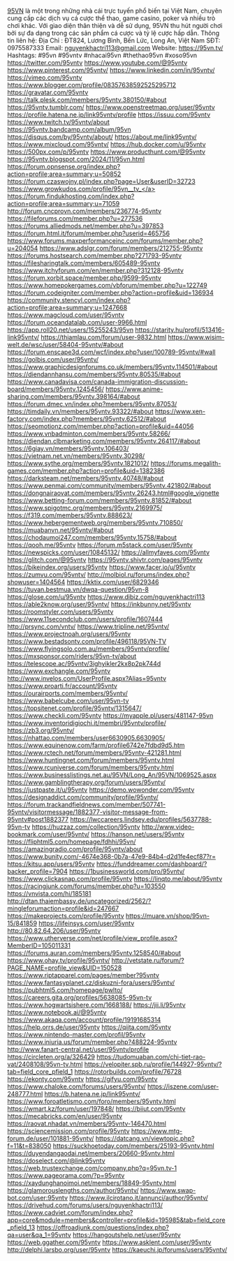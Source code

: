 <a href="https://95vn.tv/">95VN</a> là một trong những nhà cái trực tuyến phổ biến tại Việt Nam, chuyên cung cấp các dịch vụ cá cược thể thao, game casino, poker và nhiều trò chơi khác. Với giao diện thân thiện và dễ sử dụng, 95VN thu hút người chơi bởi sự đa dạng trong các sản phẩm cá cược và tỷ lệ cược hấp dẫn.
Thông tin liên hệ:
Địa Chỉ : ĐT824, Lương Bình, Bến Lức, Long An, Việt Nam
SĐT: 0975587333
Email: nguyenkhactri113@gmail.com
Website: 
<a href="https://95vn.tv/">https://95vn.tv/</a>
Hashtags: #95vn #95vntv #nhacai95vn #thethao95vn #xoso95vn
<a href="https://twitter.com/95vntv">https://twitter.com/95vntv</a>
<a href="https://www.youtube.com/@95vntv">https://www.youtube.com/@95vntv</a>
<a href="https://www.pinterest.com/95vntv/">https://www.pinterest.com/95vntv/</a>
<a href="https://www.linkedin.com/in/95vntv/">https://www.linkedin.com/in/95vntv/</a>
<a href="https://vimeo.com/95vntv">https://vimeo.com/95vntv</a>
<a href="https://www.blogger.com/profile/08357638592525295712">https://www.blogger.com/profile/08357638592525295712</a>
<a href="https://gravatar.com/95vntv">https://gravatar.com/95vntv</a>
<a href="https://talk.plesk.com/members/95vntv.380150/#about">https://talk.plesk.com/members/95vntv.380150/#about</a>
<a href="https://95vntv.tumblr.com/">https://95vntv.tumblr.com/</a>
<a href="https://www.openstreetmap.org/user/95vntv">https://www.openstreetmap.org/user/95vntv</a>
<a href="https://profile.hatena.ne.jp/link95vntv/profile">https://profile.hatena.ne.jp/link95vntv/profile</a>
<a href="https://issuu.com/95vntv">https://issuu.com/95vntv</a>
<a href="https://www.twitch.tv/95vntv/about">https://www.twitch.tv/95vntv/about</a>
<a href="https://95vntv.bandcamp.com/album/95vn">https://95vntv.bandcamp.com/album/95vn</a>
<a href="https://disqus.com/by/95vntv/about/">https://disqus.com/by/95vntv/about/</a>
<a href="https://about.me/link95vntv/">https://about.me/link95vntv/</a>
<a href="https://www.mixcloud.com/95vntv/">https://www.mixcloud.com/95vntv/</a>
<a href="https://hub.docker.com/u/95vntv">https://hub.docker.com/u/95vntv</a>
<a href="https://500px.com/p/95vntv">https://500px.com/p/95vntv</a>
<a href="https://www.producthunt.com/@95vntv">https://www.producthunt.com/@95vntv</a>
<a href="https://95vntv.blogspot.com/2024/11/95vn.html">https://95vntv.blogspot.com/2024/11/95vn.html</a>
<a href="https://forum.opnsense.org/index.php?action=profile;area=summary;u=50852">https://forum.opnsense.org/index.php?action=profile;area=summary;u=50852</a>
<a href="https://forum.czaswojny.pl/index.php?page=User&userID=32723">https://forum.czaswojny.pl/index.php?page=User&userID=32723</a>
<a href="https://www.growkudos.com/profile/95vn__tv_">https://www.growkudos.com/profile/95vn__tv_</a>
<a href="https://forum.findukhosting.com/index.php?action=profile;area=summary;u=71059">https://forum.findukhosting.com/index.php?action=profile;area=summary;u=71059</a>
<a href="http://forum.cncprovn.com/members/236774-95vntv">http://forum.cncprovn.com/members/236774-95vntv</a>
<a href="https://fileforums.com/member.php?u=277536">https://fileforums.com/member.php?u=277536</a>
<a href="https://forums.alliedmods.net/member.php?u=397853">https://forums.alliedmods.net/member.php?u=397853</a>
<a href="https://forum.html.it/forum/member.php?userid=465756">https://forum.html.it/forum/member.php?userid=465756</a>
<a href="https://www.forums.maxperformanceinc.com/forums/member.php?u=204054">https://www.forums.maxperformanceinc.com/forums/member.php?u=204054</a>
<a href="https://www.adslgr.com/forum/members/212755-95vntv">https://www.adslgr.com/forum/members/212755-95vntv</a>
<a href="https://forums.hostsearch.com/member.php?271793-95vntv">https://forums.hostsearch.com/member.php?271793-95vntv</a>
<a href="https://filesharingtalk.com/members/605489-95vntv">https://filesharingtalk.com/members/605489-95vntv</a>
<a href="https://www.itchyforum.com/en/member.php?312128-95vntv">https://www.itchyforum.com/en/member.php?312128-95vntv</a>
<a href="https://forum.xorbit.space/member.php/9599-95vntv">https://forum.xorbit.space/member.php/9599-95vntv</a>
<a href="https://www.homepokergames.com/vbforum/member.php?u=122749">https://www.homepokergames.com/vbforum/member.php?u=122749</a>
<a href="https://forum.codeigniter.com/member.php?action=profile&uid=136934">https://forum.codeigniter.com/member.php?action=profile&uid=136934</a>
<a href="https://community.stencyl.com/index.php?action=profile;area=summary;u=1247668">https://community.stencyl.com/index.php?action=profile;area=summary;u=1247668</a>
<a href="https://www.magcloud.com/user/95vntv">https://www.magcloud.com/user/95vntv</a>
<a href="https://forum.oceandatalab.com/user-9966.html">https://forum.oceandatalab.com/user-9966.html</a>
<a href="https://app.roll20.net/users/15255243/95vn">https://app.roll20.net/users/15255243/95vn</a>
<a href="https://starity.hu/profil/513416-link95vntv/">https://starity.hu/profil/513416-link95vntv/</a>
<a href="https://thiamlau.com/forum/user-9832.html">https://thiamlau.com/forum/user-9832.html</a>
<a href="https://www.wisim-welt.de/wsc/user/58404-95vntv/#about">https://www.wisim-welt.de/wsc/user/58404-95vntv/#about</a>
<a href="https://forum.enscape3d.com/wcf/index.php?user/100789-95vntv/#wall">https://forum.enscape3d.com/wcf/index.php?user/100789-95vntv/#wall</a>
<a href="https://golbis.com/user/95vntv/">https://golbis.com/user/95vntv/</a>
<a href="https://www.graphicdesignforums.co.uk/members/95vntv.114501/#about">https://www.graphicdesignforums.co.uk/members/95vntv.114501/#about</a>
<a href="https://diendannhansu.com/members/95vntv.80535/#about">https://diendannhansu.com/members/95vntv.80535/#about</a>
<a href="https://www.canadavisa.com/canada-immigration-discussion-board/members/95vntv.1245456/">https://www.canadavisa.com/canada-immigration-discussion-board/members/95vntv.1245456/</a>
<a href="https://www.anime-sharing.com/members/95vntv.398164/#about">https://www.anime-sharing.com/members/95vntv.398164/#about</a>
<a href="https://forum.dmec.vn/index.php?members/95vntv.87053/">https://forum.dmec.vn/index.php?members/95vntv.87053/</a>
<a href="https://timdaily.vn/members/95vntv.93322/#about">https://timdaily.vn/members/95vntv.93322/#about</a>
<a href="https://www.xen-factory.com/index.php?members/95vntv.62512/#about">https://www.xen-factory.com/index.php?members/95vntv.62512/#about</a>
<a href=""></a>
<a href="https://seomotionz.com/member.php?action=profile&uid=44056">https://seomotionz.com/member.php?action=profile&uid=44056</a>
<a href="https://www.vnbadminton.com/members/95vntv.58266/">https://www.vnbadminton.com/members/95vntv.58266/</a>
<a href="https://diendan.clbmarketing.com/members/95vntv.264117/#about">https://diendan.clbmarketing.com/members/95vntv.264117/#about</a>
<a href="https://6giay.vn/members/95vntv.106403/">https://6giay.vn/members/95vntv.106403/</a>
<a href="https://vietnam.net.vn/members/95vntv.30298/">https://vietnam.net.vn/members/95vntv.30298/</a>
<a href="https://www.sythe.org/members/95vntv.1821012/">https://www.sythe.org/members/95vntv.1821012/</a>
<a href="https://forums.megalith-games.com/member.php?action=profile&uid=1382386">https://forums.megalith-games.com/member.php?action=profile&uid=1382386</a>
<a href="https://darksteam.net/members/95vntv.40748/#about">https://darksteam.net/members/95vntv.40748/#about</a>
<a href="https://www.penmai.com/community/members/95vntv.421802/#about">https://www.penmai.com/community/members/95vntv.421802/#about</a>
<a href="https://dongnairaovat.com/members/95vntv.26243.html#google_vignette">https://dongnairaovat.com/members/95vntv.26243.html#google_vignette</a>
<a href="https://www.betting-forum.com/members/95vntv.81852/#about">https://www.betting-forum.com/members/95vntv.81852/#about</a>
<a href="https://www.spigotmc.org/members/95vntv.2169975/">https://www.spigotmc.org/members/95vntv.2169975/</a>
<a href="https://f319.com/members/95vntv.888623/">https://f319.com/members/95vntv.888623/</a>
<a href="https://www.hebergementweb.org/members/95vntv.710850/">https://www.hebergementweb.org/members/95vntv.710850/</a>
<a href="https://muabanvn.net/95vntv/#about">https://muabanvn.net/95vntv/#about</a>
<a href="https://chodaumoi247.com/members/95vntv.15758/#about">https://chodaumoi247.com/members/95vntv.15758/#about</a>
<a href="https://qooh.me/95vntv">https://qooh.me/95vntv</a>
<a href="https://forum.m5stack.com/user/95vntv">https://forum.m5stack.com/user/95vntv</a>
<a href="https://newspicks.com/user/10845132/">https://newspicks.com/user/10845132/</a>
<a href="https://allmyfaves.com/95vntv">https://allmyfaves.com/95vntv</a>
<a href="https://glitch.com/@95vntv">https://glitch.com/@95vntv</a>
<a href="https://95vntv.shivtr.com/pages/95vntv">https://95vntv.shivtr.com/pages/95vntv</a>
<a href="https://bikeindex.org/users/95vntv">https://bikeindex.org/users/95vntv</a>
<a href="https://www.facer.io/u/95vntv">https://www.facer.io/u/95vntv</a>
<a href="https://zumvu.com/95vntv/">https://zumvu.com/95vntv/</a>
<a href="http://molbiol.ru/forums/index.php?showuser=1404564">http://molbiol.ru/forums/index.php?showuser=1404564</a>
<a href="https://kktix.com/user/6829346">https://kktix.com/user/6829346</a>
<a href="https://tuvan.bestmua.vn/dwqa-question/95vn-8">https://tuvan.bestmua.vn/dwqa-question/95vn-8</a>
<a href="https://glose.com/u/95vntv">https://glose.com/u/95vntv</a>
<a href="https://www.dibiz.com/nguyenkhactri113">https://www.dibiz.com/nguyenkhactri113</a>
<a href="https://able2know.org/user/95vntv/">https://able2know.org/user/95vntv/</a>
<a href="https://inkbunny.net/95vntv">https://inkbunny.net/95vntv</a>
<a href="https://roomstyler.com/users/95vntv">https://roomstyler.com/users/95vntv</a>
<a href="https://www.11secondclub.com/users/profile/1607444">https://www.11secondclub.com/users/profile/1607444</a>
<a href="http://prsync.com/vntv/">http://prsync.com/vntv/</a>
<a href="https://www.tripline.net/95vntv/">https://www.tripline.net/95vntv/</a>
<a href="https://www.projectnoah.org/users/95vntv">https://www.projectnoah.org/users/95vntv</a>
<a href="https://www.bestadsontv.com/profile/496118/95VN-TV">https://www.bestadsontv.com/profile/496118/95VN-TV</a>
<a href="https://www.flyingsolo.com.au/members/95vntv/profile/">https://www.flyingsolo.com.au/members/95vntv/profile/</a>
<a href="https://mxsponsor.com/riders/95vn-tv/about">https://mxsponsor.com/riders/95vn-tv/about</a>
<a href="https://telescope.ac/95vntv/3ighyikler2kx8p2pk744d">https://telescope.ac/95vntv/3ighyikler2kx8p2pk744d</a>
<a href="https://www.exchangle.com/95vntv">https://www.exchangle.com/95vntv</a>
<a href="http://www.invelos.com/UserProfile.aspx?Alias=95vntv">http://www.invelos.com/UserProfile.aspx?Alias=95vntv</a>
<a href="https://www.proarti.fr/account/95vntv">https://www.proarti.fr/account/95vntv</a>
<a href="https://ourairports.com/members/95vntv/">https://ourairports.com/members/95vntv/</a>
<a href="https://www.babelcube.com/user/95vn-tv">https://www.babelcube.com/user/95vn-tv</a>
<a href="https://topsitenet.com/profile/95vntv/1315647/">https://topsitenet.com/profile/95vntv/1315647/</a>
<a href="https://www.checkli.com/95vntv">https://www.checkli.com/95vntv</a>
<a href="https://myapple.pl/users/481147-95vn">https://myapple.pl/users/481147-95vn</a>
<a href="https://www.inventoridigiochi.it/membri/95vntv/profile/">https://www.inventoridigiochi.it/membri/95vntv/profile/</a>
<a href="https://zb3.org/95vntv/">https://zb3.org/95vntv/</a>
<a href="https://nhattao.com/members/user6630905.6630905/">https://nhattao.com/members/user6630905.6630905/</a>
<a href="https://www.equinenow.com/farm/profile6742e7fdbd9d5.htm">https://www.equinenow.com/farm/profile6742e7fdbd9d5.htm</a>
<a href="https://www.rctech.net/forum/members/95vntv-421281.html">https://www.rctech.net/forum/members/95vntv-421281.html</a>
<a href="https://www.huntingnet.com/forum/members/95vntv.html">https://www.huntingnet.com/forum/members/95vntv.html</a>
<a href="https://www.rcuniverse.com/forum/members/95vntv.html">https://www.rcuniverse.com/forum/members/95vntv.html</a>
<a href="https://www.businesslistings.net.au/95VN/Long_An/95VN/1069525.aspx">https://www.businesslistings.net.au/95VN/Long_An/95VN/1069525.aspx</a>
<a href="https://www.gamblingtherapy.org/forum/users/95vntv/">https://www.gamblingtherapy.org/forum/users/95vntv/</a>
<a href="https://justpaste.it/u/95vntv">https://justpaste.it/u/95vntv</a>
<a href="https://demo.wowonder.com/95vntv">https://demo.wowonder.com/95vntv</a>
<a href="https://designaddict.com/community/profile/95vntv/">https://designaddict.com/community/profile/95vntv/</a>
<a href="https://forum.trackandfieldnews.com/member/507741-95vntv/visitormessage/1882377-visitor-message-from-95vntv#post1882377">https://forum.trackandfieldnews.com/member/507741-95vntv/visitormessage/1882377-visitor-message-from-95vntv#post1882377</a>
<a href="https://lwccareers.lindsey.edu/profiles/5637788-95vn-tv">https://lwccareers.lindsey.edu/profiles/5637788-95vn-tv</a>
<a href="https://huzzaz.com/collection/95vntv">https://huzzaz.com/collection/95vntv</a>
<a href="http://www.video-bookmark.com/user/95vntv/">http://www.video-bookmark.com/user/95vntv/</a>
<a href="https://hanson.net/users/95vntv">https://hanson.net/users/95vntv</a>
<a href="https://fliphtml5.com/homepage/fdhhi/95vn/">https://fliphtml5.com/homepage/fdhhi/95vn/</a>
<a href="https://amazingradio.com/profile/95vntv/about">https://amazingradio.com/profile/95vntv/about</a>
<a href="https://www.bunity.com/-4674e368-0b7a-47e9-84b4-d2d1fe4ecf87?r=">https://www.bunity.com/-4674e368-0b7a-47e9-84b4-d2d1fe4ecf87?r=</a>
<a href="https://kitsu.app/users/95vntv">https://kitsu.app/users/95vntv</a>
<a href="https://funddreamer.com/dashboard/?backer_profile=7904">https://funddreamer.com/dashboard/?backer_profile=7904</a>
<a href="https://1businessworld.com/pro/95vntv/">https://1businessworld.com/pro/95vntv/</a>
<a href="https://www.clickasnap.com/profile/95vntv">https://www.clickasnap.com/profile/95vntv</a>
<a href="https://linqto.me/about/95vntv">https://linqto.me/about/95vntv</a>
<a href="https://racingjunk.com/forums/member.php?u=103550">https://racingjunk.com/forums/member.php?u=103550</a>
<a href="https://vnvista.com/hi/185181">https://vnvista.com/hi/185181</a>
<a href="http://dtan.thaiembassy.de/uncategorized/2562/?mingleforumaction=profile&id=247667">http://dtan.thaiembassy.de/uncategorized/2562/?mingleforumaction=profile&id=247667</a>
<a href="https://makeprojects.com/profile/95vntv">https://makeprojects.com/profile/95vntv</a>
<a href="https://muare.vn/shop/95vn-15/841859">https://muare.vn/shop/95vn-15/841859</a>
<a href="https://lifeinsys.com/user/95vntv">https://lifeinsys.com/user/95vntv</a>
<a href="http://80.82.64.206/user/95vntv">http://80.82.64.206/user/95vntv</a>
<a href="https://www.utherverse.com/net/profile/view_profile.aspx?MemberID=105011331">https://www.utherverse.com/net/profile/view_profile.aspx?MemberID=105011331</a>
<a href="https://forums.auran.com/members/95vntv.1258540/#about">https://forums.auran.com/members/95vntv.1258540/#about</a>
<a href="https://www.ohay.tv/profile/95vntv/">https://www.ohay.tv/profile/95vntv/</a>
<a href="http://vetstate.ru/forum/?PAGE_NAME=profile_view&UID=150528">http://vetstate.ru/forum/?PAGE_NAME=profile_view&UID=150528</a>
<a href="https://www.riptapparel.com/pages/member?95vntv">https://www.riptapparel.com/pages/member?95vntv</a>
<a href="https://www.fantasyplanet.cz/diskuzni-fora/users/95vntv/">https://www.fantasyplanet.cz/diskuzni-fora/users/95vntv/</a>
<a href="https://pubhtml5.com/homepage/pwlto/">https://pubhtml5.com/homepage/pwlto/</a>
<a href="https://careers.gita.org/profiles/5638085-95vn-tv">https://careers.gita.org/profiles/5638085-95vn-tv</a>
<a href="https://www.hogwartsishere.com/1668188/">https://www.hogwartsishere.com/1668188/</a>
<a href="https://jii.li/95vntv">https://jii.li/95vntv</a>
<a href="https://www.notebook.ai/@95vntv">https://www.notebook.ai/@95vntv</a>
<a href="https://www.akaqa.com/account/profile/19191685314">https://www.akaqa.com/account/profile/19191685314</a>
<a href="https://help.orrs.de/user/95vntv">https://help.orrs.de/user/95vntv</a>
<a href="https://qiita.com/95vntv">https://qiita.com/95vntv</a>
<a href="https://www.nintendo-master.com/profil/95vntv">https://www.nintendo-master.com/profil/95vntv</a>
<a href="https://www.iniuria.us/forum/member.php?488224-95vntv">https://www.iniuria.us/forum/member.php?488224-95vntv</a>
<a href="http://www.fanart-central.net/user/95vntv/profile">http://www.fanart-central.net/user/95vntv/profile</a>
<a href="https://circleten.org/a/326429">https://circleten.org/a/326429</a>
<a href="https://tudomuaban.com/chi-tiet-rao-vat/2408108/95vn-tv.html">https://tudomuaban.com/chi-tiet-rao-vat/2408108/95vn-tv.html</a>
<a href="https://velopiter.spb.ru/profile/144927-95vntv/?tab=field_core_pfield_1">https://velopiter.spb.ru/profile/144927-95vntv/?tab=field_core_pfield_1</a>
<a href="https://rotorbuilds.com/profile/76728">https://rotorbuilds.com/profile/76728</a>
<a href="https://ekonty.com/95vntv">https://ekonty.com/95vntv</a>
<a href="https://gifyu.com/95vntv">https://gifyu.com/95vntv</a>
<a href="https://www.chaloke.com/forums/users/95vntv/">https://www.chaloke.com/forums/users/95vntv/</a>
<a href="https://iszene.com/user-248777.html">https://iszene.com/user-248777.html</a>
<a href="https://b.hatena.ne.jp/link95vntv/">https://b.hatena.ne.jp/link95vntv/</a>
<a href="https://www.foroatletismo.com/foro/members/95vntv.html">https://www.foroatletismo.com/foro/members/95vntv.html</a>
<a href="https://wmart.kz/forum/user/197848/">https://wmart.kz/forum/user/197848/</a>
<a href="https://biiut.com/95vntv">https://biiut.com/95vntv</a>
<a href="https://mecabricks.com/en/user/95vntv">https://mecabricks.com/en/user/95vntv</a>
<a href="https://raovat.nhadat.vn/members/95vntv-146470.html">https://raovat.nhadat.vn/members/95vntv-146470.html</a>
<a href="https://sciencemission.com/profile/95vntv">https://sciencemission.com/profile/95vntv</a>
<a href="https://www.mtg-forum.de/user/101881-95vntv/">https://www.mtg-forum.de/user/101881-95vntv/</a>
<a href="https://datcang.vn/viewtopic.php?f=11&t=838050">https://datcang.vn/viewtopic.php?f=11&t=838050</a>
<a href="https://suckhoetoday.com/members/25193-95vntv.html">https://suckhoetoday.com/members/25193-95vntv.html</a>
<a href="https://duyendangaodai.net/members/20660-95vntv.html">https://duyendangaodai.net/members/20660-95vntv.html</a>
<a href="https://doselect.com/@link95vntv">https://doselect.com/@link95vntv</a>
<a href="https://web.trustexchange.com/company.php?q=95vn.tv-1">https://web.trustexchange.com/company.php?q=95vn.tv-1</a>
<a href="https://www.pageorama.com/?p=95vntv">https://www.pageorama.com/?p=95vntv</a>
<a href="https://xaydunghanoimoi.net/members/18849-95vntv.html">https://xaydunghanoimoi.net/members/18849-95vntv.html</a>
<a href="https://glamorouslengths.com/author/95vntv/">https://glamorouslengths.com/author/95vntv/</a>
<a href="https://www.swap-bot.com/user:95vntv">https://www.swap-bot.com/user:95vntv</a>
<a href="https://www.ilcirotano.it/annunci/author/95vntv/">https://www.ilcirotano.it/annunci/author/95vntv/</a>
<a href="https://drivehud.com/forums/users/nguyenkhactri113/">https://drivehud.com/forums/users/nguyenkhactri113/</a>
<a href="https://www.cadviet.com/forum/index.php?app=core&module=members&controller=profile&id=195985&tab=field_core_pfield_13">https://www.cadviet.com/forum/index.php?app=core&module=members&controller=profile&id=195985&tab=field_core_pfield_13</a>
<a href="https://offroadjunk.com/questions/index.php?qa=user&qa_1=95vntv">https://offroadjunk.com/questions/index.php?qa=user&qa_1=95vntv</a>
<a href="https://hangoutshelp.net/user/95vntv">https://hangoutshelp.net/user/95vntv</a>
<a href="https://web.ggather.com/95vntv">https://web.ggather.com/95vntv</a>
<a href="https://www.asklent.com/user/95vntv">https://www.asklent.com/user/95vntv</a>
<a href="http://delphi.larsbo.org/user/95vntv">http://delphi.larsbo.org/user/95vntv</a>
<a href="https://kaeuchi.jp/forums/users/95vntv/">https://kaeuchi.jp/forums/users/95vntv/</a>
<a href=""></a>
